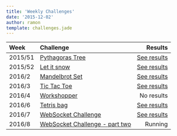 ```yaml
---
title: 'Weekly Challenges'
date: '2015-12-02'
author: ramon
template: challenges.jade
---
```


| Week | Challenge | Results |
|:-----|:----------|--------:|
| 2015/51 | [Pythagoras Tree](/challenges/pythagoras-tree) | [See results](/challenges/pythagoras-tree/results) |
| 2015/52 | [Let it snow](/challenges/let-it-snow) | [See results](/challenges/let-it-snow/results) |
| 2016/2  | [Mandelbrot Set](/challenges/mandelbrot/) | [See results](/challenges/mandelbrot/results) |
| 2016/3  | [Tic Tac Toe](/challenges/tic-tac-toe/) | [See results](/challenges/tic-tac-toe/results) |
| 2016/4  | [Workshopper](/challenges/workshopper/) | No results |
| 2016/6  | [Tetris bag](/challenges/tetris-bag/) | [See results](/challenges/tetris-bag/results) |
| 2016/7  | [WebSocket Challenge](/challenges/websocket-challenge/) | [See results](/challenges/websocket-challenge/results) |
| 2016/8  | [WebSocket Challenge - part two](/challenges/websocket-challenge-part-two/) | Running |
